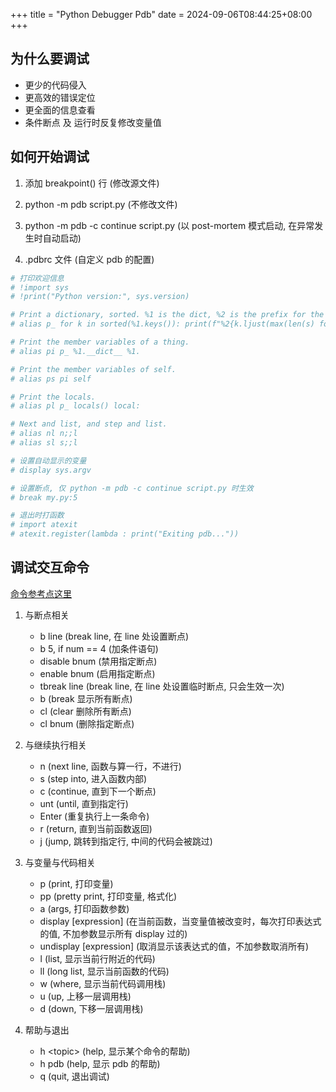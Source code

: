 +++
title = "Python Debugger Pdb"
date =  2024-09-06T08:44:25+08:00
+++

## 为什么要调试

- 更少的代码侵入
- 更高效的错误定位
- 更全面的信息查看
- 条件断点 及 运行时反复修改变量值

## 如何开始调试

1. 添加 breakpoint() 行 (修改源文件)

2. python -m pdb script.py (不修改文件)

3. python -m pdb -c continue script.py (以 post-mortem 模式启动, 在异常发生时自动启动)

4. .pdbrc 文件 (自定义 pdb 的配置)

```python
# 打印欢迎信息
# !import sys
# !print("Python version:", sys.version)

# Print a dictionary, sorted. %1 is the dict, %2 is the prefix for the names.
# alias p_ for k in sorted(%1.keys()): print(f"%2{k.ljust(max(len(s) for s in %1.keys()))} = {%1[k]}")

# Print the member variables of a thing.
# alias pi p_ %1.__dict__ %1.

# Print the member variables of self.
# alias ps pi self

# Print the locals.
# alias pl p_ locals() local:

# Next and list, and step and list.
# alias nl n;;l
# alias sl s;;l

# 设置自动显示的变量
# display sys.argv

# 设置断点, 仅 python -m pdb -c continue script.py 时生效
# break my.py:5

# 退出时打函数
# import atexit
# atexit.register(lambda : print("Exiting pdb..."))
```

## 调试交互命令

[命令参考点这里](https://docs.python.org/3/library/pdb.html#pdbcommand-help)

1. 与断点相关

   - b line (break line, 在 line 处设置断点)
   - b 5, if num == 4 (加条件语句)
   - disable bnum (禁用指定断点)
   - enable bnum (启用指定断点)
   - tbreak line (break line, 在 line 处设置临时断点, 只会生效一次)
   - b (break 显示所有断点)
   - cl (clear 删除所有断点)
   - cl bnum (删除指定断点)

2. 与继续执行相关

   - n (next line, 函数与算一行，不进行)
   - s (step into, 进入函数内部)
   - c (continue, 直到下一个断点)
   - unt (until, 直到指定行)
   - Enter (重复执行上一条命令)
   - r (return, 直到当前函数返回)
   - j (jump, 跳转到指定行, 中间的代码会被跳过)

3. 与变量与代码相关

   - p (print, 打印变量)
   - pp (pretty print, 打印变量, 格式化)
   - a (args, 打印函数参数)
   - display \[expression\] (在当前函数，当变量值被改变时，每次打印表达式的值, 不加参数显示所有 display 过的)
   - undisplay \[expression\] (取消显示该表达式的值，不加参数取消所有)
   - l (list, 显示当前行附近的代码)
   - ll (long list, 显示当前函数的代码)
   - w (where, 显示当前代码调用栈)
   - u (up, 上移一层调用栈)
   - d (down, 下移一层调用栈)

4. 帮助与退出
   - h \<topic\> (help, 显示某个命令的帮助)
   - h pdb (help, 显示 pdb 的帮助)
   - q (quit, 退出调试)
